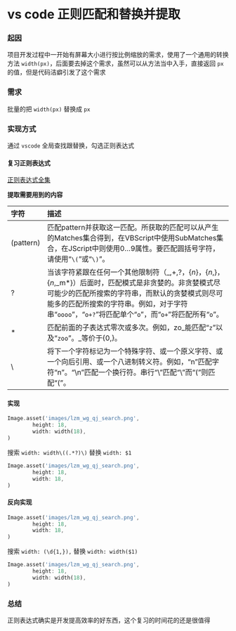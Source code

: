 # vs code 正则匹配和替换并提取

### 起因

项目开发过程中一开始有屏幕大小进行按比例缩放的需求，使用了一个通用的转换方法 `width(px)`，后面要去掉这个需求，虽然可以从方法当中入手，直接返回 `px` 的值，但是代码洁癖引发了这个需求

### 需求

批量的把 `width(px)` 替换成 `px`

### 实现方式

通过 `vscode` 全局查找跟替换，勾选正则表达式

#### 复习正则表达式

[正则表达式全集](https://tool.oschina.net/uploads/apidocs/jquery/regexp.html)

**提取需要用到的内容**

| 字符 | 描述 |
| :--- | :--- |
| \(pattern\) | 匹配pattern并获取这一匹配。所获取的匹配可以从产生的Matches集合得到，在VBScript中使用SubMatches集合，在JScript中则使用$0…$9属性。要匹配圆括号字符，请使用“`\(`”或“`\)`”。 |
| ? | 当该字符紧跟在任何一个其他限制符（_,+,?，{_n_}，{_n_,}，{_n_,_m\*}）后面时，匹配模式是非贪婪的。非贪婪模式尽可能少的匹配所搜索的字符串，而默认的贪婪模式则尽可能多的匹配所搜索的字符串。例如，对于字符串“`oooo`”，“`o+?`”将匹配单个“`o`”，而“`o+`”将匹配所有“`o`”。 |
| \* | 匹配前面的子表达式零次或多次。例如，zo_能匹配“`z`”以及“`zoo`”。_等价于{0,}。 |
| \ | 将下一个字符标记为一个特殊字符、或一个原义字符、或一个向后引用、或一个八进制转义符。例如，“n”匹配字符“n”。“\n”匹配一个换行符。串行“\”匹配“\”而“\(”则匹配“\(”。 |

#### 实现

```dart
Image.asset('images/lzm_wg_qj_search.png',
        height: 18,
        width: width(18),
)
```

搜索 `width: width\((.*?)\)` 替换 `width: $1`

```dart
Image.asset('images/lzm_wg_qj_search.png',
        height: 18,
        width: 18,
)
```

#### 反向实现

```dart
Image.asset('images/lzm_wg_qj_search.png',
        height: 18,
        width: 18,
)
```

搜索 `width: (\d{1,}),` 替换 `width: width($1)`

```dart
Image.asset('images/lzm_wg_qj_search.png',
        height: 18,
        width: width(18),
)
```

### 总结

正则表达式确实是开发提高效率的好东西，这个复习的时间花的还是很值得

